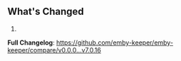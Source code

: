 ## What's Changed

1.

**Full Changelog**: https://github.com/emby-keeper/emby-keeper/compare/v0.0.0...v7.0.16
